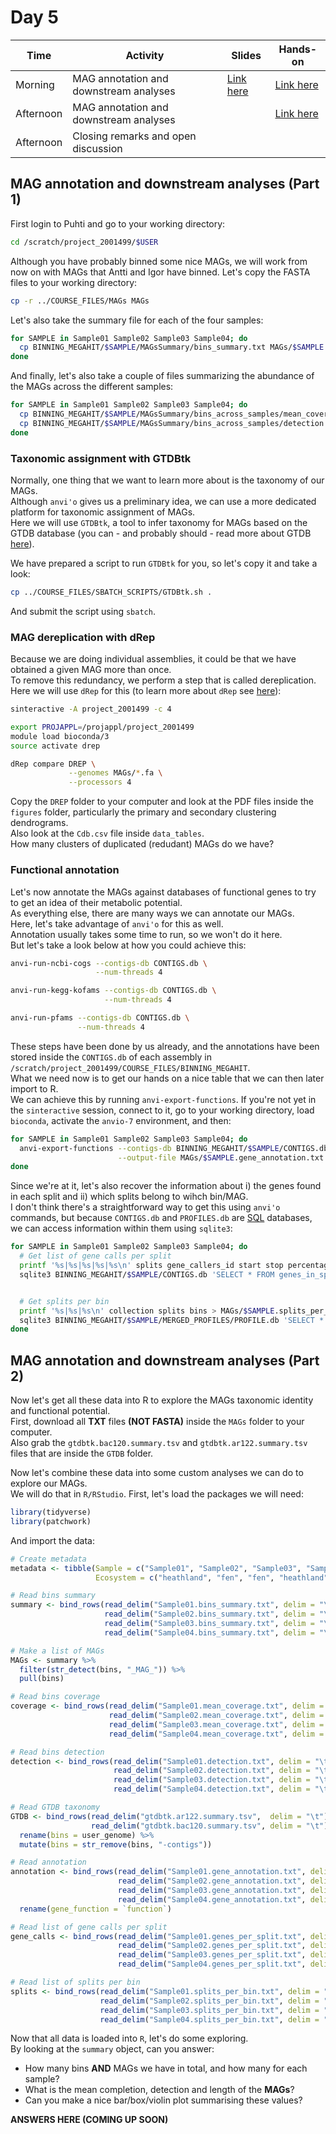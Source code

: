 # Day 5

| Time      | Activity                               | Slides                                                  | Hands-on                                                    |
|-----------|----------------------------------------|---------------------------------------------------------|-------------------------------------------------------------|
| Morning   | MAG annotation and downstream analyses | [Link here](MAG-annotation-and-downstream-analyses.pdf) | [Link here](#MAG-annotation-and-downstream-analyses-part-1) |
| Afternoon | MAG annotation and downstream analyses |                                                         | [Link here](#MAG-annotation-and-downstream-analyses-part-2) |
| Afternoon | Closing remarks and open discussion    |                                                         |                                                             |

## MAG annotation and downstream analyses (Part 1)
First login to Puhti and go to your working directory:

```bash
cd /scratch/project_2001499/$USER
```

Although you have probably binned some nice MAGs, we will work from now on with MAGs that Antti and Igor have binned.
Let's copy the FASTA files to your working directory:

```bash
cp -r ../COURSE_FILES/MAGs MAGs
```

Let's also take the summary file for each of the four samples:

```bash
for SAMPLE in Sample01 Sample02 Sample03 Sample04; do
  cp BINNING_MEGAHIT/$SAMPLE/MAGsSummary/bins_summary.txt MAGs/$SAMPLE.bins_summary.txt
done
```

And finally, let's also take a couple of files summarizing the abundance of the MAGs across the different samples:

```bash
for SAMPLE in Sample01 Sample02 Sample03 Sample04; do
  cp BINNING_MEGAHIT/$SAMPLE/MAGsSummary/bins_across_samples/mean_coverage.txt MAGs/$SAMPLE.mean_coverage.txt
  cp BINNING_MEGAHIT/$SAMPLE/MAGsSummary/bins_across_samples/detection.txt MAGs/$SAMPLE.detection.txt
done
```

### Taxonomic assignment with GTDBtk
Normally, one thing that we want to learn more about is the taxonomy of our MAGs.  
Although `anvi'o` gives us a preliminary idea, we can use a more dedicated platform for taxonomic assignment of MAGs.  
Here we will use `GTDBtk`, a tool to infer taxonomy for MAGs based on the GTDB database (you can - and probably should - read more about GTDB [here](https://gtdb.ecogenomic.org/)).  

We have prepared a script to run `GTDBtk` for you, so let's copy it and take a look:

```bash
cp ../COURSE_FILES/SBATCH_SCRIPTS/GTDBtk.sh .
```

And submit the script using `sbatch`.

### MAG dereplication with dRep
Because we are doing individual assemblies, it could be that we have obtained a given MAG more than once.  
To remove this redundancy, we perform a step that is called dereplication.  
Here we will use `dRep` for this (to learn more about `dRep` see [here](https://drep.readthedocs.io/)):

```bash
sinteractive -A project_2001499 -c 4

export PROJAPPL=/projappl/project_2001499
module load bioconda/3
source activate drep

dRep compare DREP \
             --genomes MAGs/*.fa \
             --processors 4
```

Copy the `DREP` folder to your computer and look at the PDF files inside the `figures` folder, particularly the primary and secondary clustering dendrograms.  
Also look at the `Cdb.csv` file inside `data_tables`.  
How many clusters of duplicated (redudant) MAGs do we have?

### Functional annotation
Let's now annotate the MAGs against databases of functional genes to try to get an idea of their metabolic potential.  
As everything else, there are many ways we can annotate our MAGs.  
Here, let's take advantage of `anvi'o` for this as well.  
Annotation usually takes some time to run, so we won't do it here.  
But let's take a look below at how you could achieve this:

```bash
anvi-run-ncbi-cogs --contigs-db CONTIGS.db \
                   --num-threads 4

anvi-run-kegg-kofams --contigs-db CONTIGS.db \
                     --num-threads 4

anvi-run-pfams --contigs-db CONTIGS.db \
               --num-threads 4
```

These steps have been done by us already, and the annotations have been stored inside the `CONTIGS.db` of each assembly in `/scratch/project_2001499/COURSE_FILES/BINNING_MEGAHIT`.  
What we need now is to get our hands on a nice table that we can then later import to R.  
We can achieve this by running `anvi-export-functions`.
If you're not yet in the `sinteractive` session, connect to it, go to your working directory, load `bioconda`, activate the `anvio-7` environment, and then:

```bash
for SAMPLE in Sample01 Sample02 Sample03 Sample04; do
  anvi-export-functions --contigs-db BINNING_MEGAHIT/$SAMPLE/CONTIGS.db \
                        --output-file MAGs/$SAMPLE.gene_annotation.txt
done
```

Since we're at it, let's also recover the information about i) the genes found in each split and ii) which splits belong to wihch bin/MAG.  
I don't think there's a straightforward way to get this using `anvi'o` commands, but because `CONTIGS.db` and `PROFILES.db` are [SQL](https://en.wikipedia.org/wiki/SQL) databases, we can access information within them using `sqlite3`:

```bash
for SAMPLE in Sample01 Sample02 Sample03 Sample04; do
  # Get list of gene calls per split
  printf '%s|%s|%s|%s|%s\n' splits gene_callers_id start stop percentage > MAGs/$SAMPLE.genes_per_split.txt
  sqlite3 BINNING_MEGAHIT/$SAMPLE/CONTIGS.db 'SELECT * FROM genes_in_splits' >> MAGs/$SAMPLE.genes_per_split.txt


  # Get splits per bin
  printf '%s|%s|%s\n' collection splits bins > MAGs/$SAMPLE.splits_per_bin.txt
  sqlite3 BINNING_MEGAHIT/$SAMPLE/MERGED_PROFILES/PROFILE.db 'SELECT * FROM collections_of_splits' | grep 'MAGs|' >> MAGs/$SAMPLE.splits_per_bin.txt
done
```

## MAG annotation and downstream analyses (Part 2)

Now let's get all these data into R to explore the MAGs taxonomic identity and functional potential.  
First, download all **TXT** files **(NOT FASTA)** inside the `MAGs` folder to your computer.  
Also grab the `gtdbtk.bac120.summary.tsv` and `gtdbtk.ar122.summary.tsv` files that are inside the `GTDB` folder.  

Now let's combine these data into some custom analyses we can do to explore our MAGs.  
We will do that in `R/RStudio`.
First, let's load the packages we will need:

```r
library(tidyverse)
library(patchwork)
```

And import the data:

```r
# Create metadata
metadata <- tibble(Sample = c("Sample01", "Sample02", "Sample03", "Sample04"),
                   Ecosystem = c("heathland", "fen", "fen", "heathland"))

# Read bins summary
summary <- bind_rows(read_delim("Sample01.bins_summary.txt", delim = "\t"),
                     read_delim("Sample02.bins_summary.txt", delim = "\t"),
                     read_delim("Sample03.bins_summary.txt", delim = "\t"),
                     read_delim("Sample04.bins_summary.txt", delim = "\t"))

# Make a list of MAGs
MAGs <- summary %>%
  filter(str_detect(bins, "_MAG_")) %>%
  pull(bins)

# Read bins coverage
coverage <- bind_rows(read_delim("Sample01.mean_coverage.txt", delim = "\t"),
                      read_delim("Sample02.mean_coverage.txt", delim = "\t"),
                      read_delim("Sample03.mean_coverage.txt", delim = "\t"),
                      read_delim("Sample04.mean_coverage.txt", delim = "\t"))

# Read bins detection
detection <- bind_rows(read_delim("Sample01.detection.txt", delim = "\t"),
                       read_delim("Sample02.detection.txt", delim = "\t"),
                       read_delim("Sample03.detection.txt", delim = "\t"),
                       read_delim("Sample04.detection.txt", delim = "\t"))

# Read GTDB taxonomy
GTDB <- bind_rows(read_delim("gtdbtk.ar122.summary.tsv",  delim = "\t") %>% mutate(red_value = as.numeric(red_value)),
                  read_delim("gtdbtk.bac120.summary.tsv", delim = "\t") %>% mutate(red_value = as.numeric(red_value))) %>%
  rename(bins = user_genome) %>%
  mutate(bins = str_remove(bins, "-contigs"))

# Read annotation
annotation <- bind_rows(read_delim("Sample01.gene_annotation.txt", delim = "\t") %>% mutate(Sample = "Sample01"),
                        read_delim("Sample02.gene_annotation.txt", delim = "\t") %>% mutate(Sample = "Sample02"),
                        read_delim("Sample03.gene_annotation.txt", delim = "\t") %>% mutate(Sample = "Sample03"),
                        read_delim("Sample04.gene_annotation.txt", delim = "\t") %>% mutate(Sample = "Sample04")) %>%
  rename(gene_function = `function`)

# Read list of gene calls per split
gene_calls <- bind_rows(read_delim("Sample01.genes_per_split.txt", delim = "|") %>% mutate(Sample = "Sample01"),
                        read_delim("Sample02.genes_per_split.txt", delim = "|") %>% mutate(Sample = "Sample02"),
                        read_delim("Sample03.genes_per_split.txt", delim = "|") %>% mutate(Sample = "Sample03"),
                        read_delim("Sample04.genes_per_split.txt", delim = "|") %>% mutate(Sample = "Sample04"))

# Read list of splits per bin
splits <- bind_rows(read_delim("Sample01.splits_per_bin.txt", delim = "|") %>% mutate(Sample = "Sample01"),
                    read_delim("Sample02.splits_per_bin.txt", delim = "|") %>% mutate(Sample = "Sample02"),
                    read_delim("Sample03.splits_per_bin.txt", delim = "|") %>% mutate(Sample = "Sample03"),
                    read_delim("Sample04.splits_per_bin.txt", delim = "|") %>% mutate(Sample = "Sample04"))
```

Now that all data is loaded into `R`, let's do some exploring.  
By looking at the `summary` object, can you answer:

- How many bins **AND** MAGs we have in total, and how many for each sample?
- What is the mean completion, detection and length of the **MAGs**?
- Can you make a nice bar/box/violin plot summarising these values?

**ANSWERS HERE (COMING UP SOON)**

```r

```

